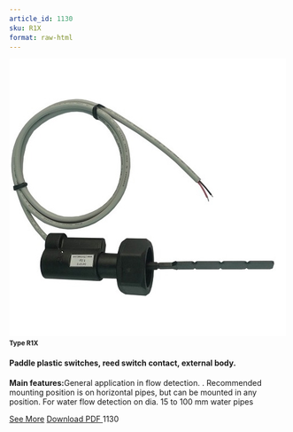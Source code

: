```yaml
---
article_id: 1130
sku: R1X
format: raw-html
---
```

 <img src="../new-images/R1X.jpg" class="card-imgs mb-2">
 <small class="text-grey mb-2"><b>Type R1X</b> </small>
 <h4>Paddle plastic switches, reed switch contact, external body.</h4>
 <p><b>Main features:</b>General application in flow detection. . Recommended mounting position is on horizontal pipes, but can be mounted in any position. For water flow detection on dia. 15 to 100 mm water pipes</p>
 <div class="btns">
 <a href="../en/paddle-plastic-switches-type-r1x.html" class="btn-red">See More</a>
 <a href="../en/pdf/6-22-23Long trimmable plastic paddle20140311.pdf " target="_blank" class="btn-red">Download PDF
 </a>
 <!-- <a href="http://www.ultimheat.com/cat6.html" target="_blank" class="access-link"> Access full catalogue <i class="fa fa-external-link" aria-hidden="true"></i> </a> -->
 <span class="number-btn">1130</span>
 </div>
 